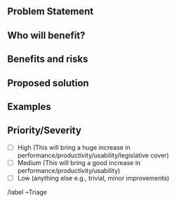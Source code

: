 ## Problem Statement
<!-- What is the issue being faced and needs addressing? !-->

## Who will benefit?
<!-- Will this fix a problem that only one user has, or will it benefit a lot of people? !-->

## Benefits and risks
<!-- 
    What benefits does this bring? E.g.
        - reduced support issues
        - save error prone manual checks
        - automate manually intensive tasks
        
    What risks might this introduce? E.g.
        - May result in more data being shared with staff
        - Requires training materials to be updated
!-->

## Proposed solution
<!-- How would you like to see this issue resolved? !-->

## Examples
<!-- Are there any examples of this which exist in other software? !-->

## Priority/Severity
<!-- Please provide details on what factors are driving this priority/severity. The priority and severity assigned may be different to this !-->
- [ ] High (This will bring a huge increase in performance/productivity/usability/legislative cover)
- [ ] Medium (This will bring a good increase in performance/productivity/usability)
- [ ] Low (anything else e.g., trivial, minor improvements)

<!-- Please do not change the below as it helps us to classify new issues. You are welcome to choose additional labels as needed. -->
/label ~Triage